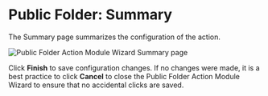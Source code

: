 # Public Folder: Summary

The Summary page summarizes the configuration of the action.

![Public Folder Action Module Wizard Summary page](/img/product_docs/accessanalyzer/accessanalyzer/enterpriseauditor/admin/datacollector/adinventory/summary.png)

Click __Finish__ to save configuration changes. If no changes were made, it is a best practice to click __Cancel__ to close the Public Folder Action Module Wizard to ensure that no accidental clicks are saved.

